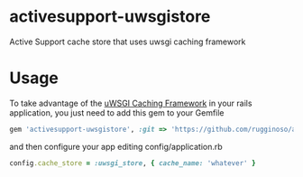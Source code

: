 activesupport-uwsgistore
========================

Active Support cache store that uses uwsgi caching framework


Usage
=====

To take advantage of the [uWSGI Caching Framework](http://uwsgi-docs.readthedocs.org/en/latest/Caching.html)
in your rails application, you just need to add this gem to your Gemfile

```ruby
gem 'activesupport-uwsgistore', :git => 'https://github.com/rugginoso/activesupport-uwsgistore.git'

```

and then configure your app editing config/application.rb
```ruby
config.cache_store = :uwsgi_store, { cache_name: 'whatever' }

```
